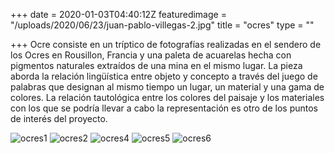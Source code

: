 +++
date = 2020-01-03T04:40:12Z
featuredimage = "/uploads/2020/06/23/juan-pablo-villegas-2.jpg"
title = "ocres"
type = ""

+++
Ocre consiste en un tríptico de fotografías realizadas en el sendero de los Ocres en Rousillon, Francia y una paleta de acuarelas hecha con pigmentos naturales extraídos de una mina en el mismo lugar. La pieza aborda la relación lingüística entre objeto y concepto a través del juego de palabras que designan al mismo tiempo un lugar, un material y una gama de colores. La relación tautológica entre los colores del paisaje y los materiales con los que se podría llevar a cabo la representación es otro de los puntos de interés del proyecto.

<img class="<full" src="/uploads/2020/07/01/ocres_1.jpg" alt="ocres1">

<img class="<full" src="/uploads/2020/07/01/ocres_2.jpg" alt="ocres2">

<img class="<full" src="/uploads/2020/07/01/ocres_4.jpg" alt="ocres4">

<img class="<full" src="/uploads/2020/07/01/ocres_5.jpg" alt="ocres5">

<img class="<full" src="/uploads/2020/07/01/ocres_6.jpg" alt="ocres6">